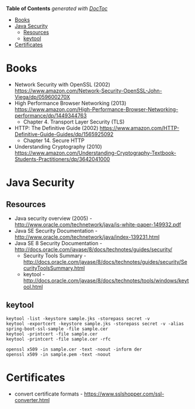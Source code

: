 <!-- START doctoc generated TOC please keep comment here to allow auto update -->
<!-- DON'T EDIT THIS SECTION, INSTEAD RE-RUN doctoc TO UPDATE -->
**Table of Contents**  *generated with [DocToc](https://github.com/thlorenz/doctoc)*

- [Books](#books)
- [Java Security](#java-security)
  - [Resources](#resources)
  - [keytool](#keytool)
- [Certificates](#certificates)

<!-- END doctoc generated TOC please keep comment here to allow auto update -->

# Books
* Network Security with OpenSSL (2002) https://www.amazon.com/Network-Security-OpenSSL-John-Viega/dp/059600270X
* High Performance Browser Networking (2013) https://www.amazon.com/High-Performance-Browser-Networking-performance/dp/1449344763
  * Chapter 4. Transport Layer Security (TLS)
* HTTP: The Definitive Guide (2002) https://www.amazon.com/HTTP-Definitive-Guide-Guides/dp/1565925092
  * Chapter 14. Secure HTTP
* Understanding Cryptography (2010) https://www.amazon.com/Understanding-Cryptography-Textbook-Students-Practitioners/dp/3642041000

# Java Security
## Resources
* Java security overview (2005) - http://www.oracle.com/technetwork/java/js-white-paper-149932.pdf
* Java SE Security Documentation - http://www.oracle.com/technetwork/java/index-139231.html
* Java SE 8 Security Documentation - http://docs.oracle.com/javase/8/docs/technotes/guides/security/
  * Security Tools Summary - http://docs.oracle.com/javase/8/docs/technotes/guides/security/SecurityToolsSummary.html
  * keytool - http://docs.oracle.com/javase/8/docs/technotes/tools/windows/keytool.html

## keytool
```
keytool -list -keystore sample.jks -storepass secret -v
keytool -exportcert -keystore sample.jks -storepass secret -v -alias spring-boot-ssl-sample -file sample.cer
keytool -printcert -file sample.cer
keytool -printcert -file sample.cer -rfc

openssl x509 -in sample.cer -text -noout -inform der
openssl x509 -in sample.pem -text -noout
```

# Certificates
* convert certificate formats - https://www.sslshopper.com/ssl-converter.html
